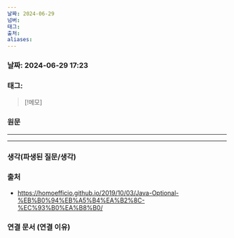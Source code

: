 ```yaml
---
날짜: 2024-06-29
넘버: 
태그: 
출처: 
aliases:
---
```

### 날짜:  2024-06-29 17:23

### 태그:

>[!메모]
>

### 원문
---

---
### 생각(파생된 질문/생각)

### 출처
- https://homoefficio.github.io/2019/10/03/Java-Optional-%EB%B0%94%EB%A5%B4%EA%B2%8C-%EC%93%B0%EA%B8%B0/

### 연결 문서 (연결 이유)
